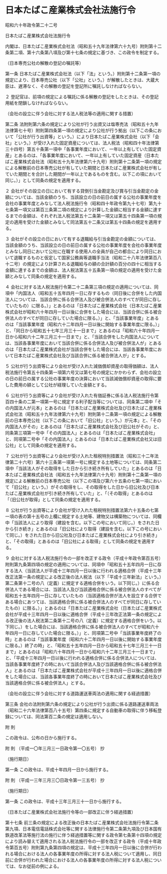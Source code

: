 # 日本たばこ産業株式会社法施行令

昭和六十年政令第二十二号

日本たばこ産業株式会社法施行令

内閣は、日本たばこ産業株式会社法（昭和五十九年法律第六十九号）附則第十二条第二項、第十六条第八項及び第十七条の規定に基づき、この政令を制定する。

（日本専売公社の解散の登記の嘱託等）

第一条 日本たばこ産業株式会社法（以下「法」という。）附則第十二条第一項の規定により、日本専売公社（以下「公社」という。）が解散したときは、大蔵大臣は、遅滞なく、その解散の登記を登記所に嘱託しなければならない。

２ 登記官は、前項の規定による嘱託に係る解散の登記をしたときは、その登記用紙を閉鎖しなければならない。

（会社の設立に伴う会社に対する法人税法等の適用に関する措置）

第二条 法附則第六条の規定により公社が行う出資又は塩専売法（昭和五十九年法律第七十号）附則第四条第一項の規定により公社が行う拠出（以下この条において「公社が行う出資等」という。）により日本たばこ産業株式会社（以下「会社」という。）が受け入れた固定資産については、法人税法（昭和四十年法律第三十四号）第五十条第一項中「各事業年度において、一年以上有していた固定資産」とあるのは、「各事業年度において、一年以上有していた固定資産（日本たばこ産業株式会社法（昭和五十九年法律第六十九号）附則第十二条第一項の規定による解散前の日本専売公社が有していた期間と日本たばこ産業株式会社が有していた期間とを合計した期間が一年以上であるものを含む。以下この項において同じ。）」として同条の規定を適用する。

２ 会社がその設立の日において有する貸倒引当金勘定及び賞与引当金勘定の金額については、当該金額のうち、当該設立の日の前日の属する公社の事業年度を会社の事業年度とみなして法人税法施行令（昭和四十年政令第九十七号）第九十七条第一項又は第百三条第二項の規定により計算した金額に相当する金額に達するまでの金額は、それぞれ法人税法第五十二条第一項又は第五十四条第一項の規定の適用を受けた金額とみなして同法第五十二条又は第五十四条の規定を適用する。

３ 会社がその設立の日において有する退職給与引当金勘定の金額については、当該金額のうち、当該設立の日の前日の属する公社の事業年度を会社の事業年度とみなし同日において公社に在職する使用人の全員が自己の都合により同日において退職するものと仮定して国家公務員等退職手当法（昭和二十八年法律第百八十二号）の規定により計算される退職給与の額の合計額の百分の四十に相当する金額に達するまでの金額は、法人税法第五十五条第一項の規定の適用を受けた金額とみなして同条の規定を適用する。

４ 会社に対する法人税法施行令第二十二条第三項の規定の適用については、同項中「内国法人（昭和五十五年四月一日に存するもの（同日後に合併をした内国法人については、当該合併に係る合併法人及び被合併法人のすべてが同日に存していたもの）に限る。）」とあるのは「日本たばこ産業株式会社（日本たばこ産業株式会社が昭和六十年四月一日以後に合併をした場合には、当該合併に係る被合併法人のすべてが同日に存していた場合に限る。）」と、「当該事業年度」とあるのは「当該事業年度（昭和六十二年四月一日以後に開始する事業年度に限る。）」と、「同日から昭和五十七年三月三十一日まで」とあるのは「昭和六十年四月一日から昭和六十二年三月三十一日まで」と、「当該合併をした内国法人については、当該各事業年度において当該合併に係る合併法人及び被合併法人が」とあるのは「日本たばこ産業株式会社が当該合併をした場合には、当該各事業年度において日本たばこ産業株式会社及び当該合併に係る被合併法人が」とする。

５ 公社が行う出資等により会社が受け入れた減価償却資産の取得価額は、法人税法施行令第五十四条第一項第六号又は第七号の規定にかかわらず、会社の設立の日の前日の属する公社の事業年度の決算において当該減価償却資産の取得に要した費用の額として公社が経理していた金額とする。

６ 公社が行う出資等により会社が受け入れた有価証券に係る法人税法施行令第百四十条の二第一項第一号に規定する利子配当等については、同条第二項中「その内国法人が元本」とあるのは「日本たばこ産業株式会社及び日本たばこ産業株式会社法（昭和五十九年法律第六十九号）附則第十二条第一項の規定による解散前の日本専売公社（以下この条において「旧公社」という。）が元本」と、「その内国法人がその」とあるのは「日本たばこ産業株式会社及び旧公社がその」と、同条第三項第一号中「その内国法人」とあるのは「日本たばこ産業株式会社」と、同項第二号中「その内国法人」とあるのは「日本たばこ産業株式会社又は旧公社」として同条の規定を適用する。

７ 公社が行う出資等により会社が受け入れた租税特別措置法（昭和三十二年法律第二十六号）第六十三条第一項第一号に規定する土地等については、同条第二項中「当該法人がその取得をした日から引き続き所有していた」とあるのは「日本たばこ産業株式会社法（昭和五十九年法律第六十九号）附則第十二条第一項の規定による解散前の日本専売公社（以下この項及び第六十五条の七第一項において「旧公社」という。）がその取得をし、その取得をした日から旧公社及び日本たばこ産業株式会社が引き続き所有していた」と、「（その取得」とあるのは「（旧公社が取得」として同条の規定を適用する。

８ 公社が行う出資等により会社が受け入れた租税特別措置法第六十五条の七第一項の表の第十五号の上欄に規定する土地等、建物又は構築物については、同欄中「当該法人により取得（建設を含む。以下この号において同じ。）をされた日から引き続き」とあるのは「旧公社により取得（建設を含む。以下この号において同じ。）をされた日から旧公社及び日本たばこ産業株式会社により引き続き」と、「その取得」とあるのは「旧公社による取得」として同条の規定を適用する。

９ 会社に対する法人税法施行令の一部を改正する政令（平成十年政令第百五号）附則第九条第四項の規定の適用については、同項中「昭和五十五年四月一日に存する法人（当該法人が平成十三年四月一日以後に行われる適格合併（平成十三年改正法第一条の規定による改正後の法人税法（以下「平成十三年新法」という。）第二条第十二号の八（定義）に規定する適格合併をいう。以下同じ。）に係る合併法人である場合には、当該法人及び当該適格合併に係る被合併法人のすべてが昭和五十五年四月一日に存していたもの（当該適格合併が法人を設立する合併である場合にあつては、当該適格合併に係る被合併法人のすべてが同日に存していたもの）に限る。）」とあるのは「日本たばこ産業株式会社（日本たばこ産業株式会社が平成十三年四月一日以後に適格合併（平成十三年改正法第一条の規定による改正後の法人税法第二条第十二号の八（定義）に規定する適格合併をいう。以下同じ。）をした場合には、当該適格合併に係る被合併法人のすべてが昭和六十年四月一日に存していた場合に限る。）」と、同項第二号中「当該事業年度終了の時」とあるのは「当該事業年度（昭和六十二年四月一日以後に開始する事業年度に限る。）終了の時」と、「昭和五十五年四月一日から昭和五十七年三月三十一日まで」とあるのは「昭和六十年四月一日から昭和六十二年三月三十一日まで」と、「平成十三年四月一日以後に行われる適格合併に係る合併法人については、当該各事業年度終了の時において当該合併法人及び当該適格合併に係る被合併法人」とあるのは「日本たばこ産業株式会社が平成十三年四月一日以後に適格合併をした場合には、当該各事業年度終了の時において日本たばこ産業株式会社及び当該適格合併に係る被合併法人」とする。

（会社の設立に伴う会社に対する道路運送車両法の適用に関する経過措置）

第三条 会社の法附則第六条の規定により公社が行う出資に係る道路運送車両法（昭和二十六年法律第百八十五号）第四条に規定する自動車の取得に伴う移転登録については、同法第百二条の規定は適用しない。

附 則

この政令は、公布の日から施行する。

附 則 （平成一〇年三月三一日政令第一〇五号） 抄

（施行期日）

第一条 この政令は、平成十年四月一日から施行する。

附 則 （平成一三年三月三〇日政令第一三五号） 抄

（施行期日）

第一条 この政令は、平成十三年三月三十一日から施行する。

（日本たばこ産業株式会社法施行令等の一部改正に伴う経過措置）

第十七条 前三条の規定による改正後の日本たばこ産業株式会社法施行令第二条第九項、日本電信電話株式会社等に関する法律施行令第二条第九項及び日本国有鉄道改革法等施行法の施行に伴う経過措置等に関する政令第七条第十四項の規定により読み替えて適用される法人税法施行令の一部を改正する政令（平成十年政令第百五号）附則第九条第四項の規定は、平成十三年四月一日以後に合併が行われる場合における法人の各事業年度の所得に対する法人税について適用し、同日前に合併が行われた場合における法人の各事業年度の所得に対する法人税については、なお従前の例による。
